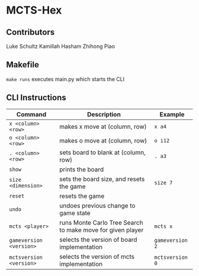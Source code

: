 # MCTS-Hex

## Contributors
Luke Schultz
Kamillah Hasham
Zhihong Piao

## Makefile
`make runs`
executes main.py which starts the CLI

## CLI Instructions
| Command | Description | Example |
| --- | --- | --- |
| `x <column><row>` | makes x move at (column, row) | `x a4` |
| `o <column><row>` | makes o move at (column, row) | `o i12` |
| `. <column><row>` | sets board to blank at (column, row) | `. a3` |
| `show` | prints the board | |
| `size <dimension>` | sets the board size, and resets the game | `size 7` |
| `reset`| resets the game | |
| `undo` | undoes previous change to game state | |
| `mcts <player>` | runs Monte Carlo Tree Search to make move for given player | `mcts x` |
| `gameversion <version>` | selects the version of board implementation | `gameversion 2` |
| `mctsversion <version>` | selects the version of mcts implementation | `mctsversion 0` |
